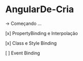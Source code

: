 # AngularDe-Cria

 -> Começando ...

[x] PropertyBinding e Interpolação

[x] Class e Style Binding

[ ] Event Binding